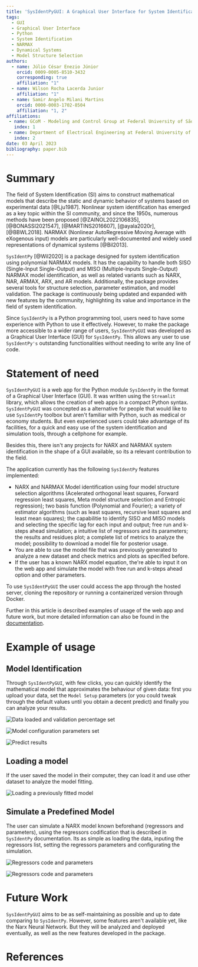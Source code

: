 ```yaml
---
title: 'SysIdentPyGUI: A Graphical User Interface for System Identification using NARMAX models'
tags:
  - GUI
  - Graphical User Interface
  - Python
  - System Identification
  - NARMAX
  - Dynamical Systems
  - Model Structure Selection
authors:
  - name: Júlio César Enezio Júnior
    orcid: 0009-0005-8510-3432
    corresponding: true
    affiliation: "1" 
  - name: Wilson Rocha Lacerda Junior
    affiliation: "1" 
  - name: Samir Angelo Milani Martins
    orcid: 0000-0003-1702-8504
    affiliation: "1, 2"
affiliations:
 - name: GCoM - Modeling and Control Group at Federal University of São João del-Rei, Brazil
   index: 1
 - name: Department of Electrical Engineering at Federal University of São João del-Rei, Brazil
   index: 2
date: 03 April 2023
bibliography: paper.bib
---
```


# Summary

The field of System Identification (SI) aims to construct 
mathematical models that describe the static and dynamic behavior 
of systems based on experimental data [@Lju1987]. Nonlinear 
system identification has emerged as a key topic within the SI 
community, and since the 1950s, numerous methods have been 
proposed [@ZAINOL2022106835], [@BONASSI2021547], [@MARTINS2016607], 
[@ayala2020r], [@BBWL2018]. NARMAX (Nonlinear AutoRegressive Moving 
Average with eXogenous input) models are particularly 
well-documented and widely used representations of dynamical 
systems [@Bil2013].

`SysIdentPy` [@Wil2020] is a package designed for system 
identification using polynomial NARMAX models. It has the 
capability to handle both SISO (Single-Input Single-Output) 
and MISO (Multiple-Inputs Single-Output) NARMAX model 
identification, as well as related variants such as 
NARX, NAR, ARMAX, ARX, and AR models. Additionally, 
the package provides several tools for structure selection, 
parameter estimation, and model validation. The package is 
continuously being updated and expanded with new features 
by the community, highlighting its value and importance 
in the field of system identification.

Since `SysIdentPy` is a Python programming tool, users need 
to have some experience with Python to use it effectively. 
However, to make the package more accessible to a wider range 
of users, `SysIdentPyGUI` was developed as a Graphical User 
Interface (GUI) for `SysIdentPy`. This allows any user to use 
`SysIdentPy's` outstanding functionalities without 
needing to write any line of code.

# Statement of need

`SysIdentPyGUI` is a web app for the Python module `SysIdentPy` in the format of a Graphical User Interface (GUI). It was written using the `Streamlit` library, which allows the creation of web apps in a compact Python syntax. `SysIdentPyGUI` was concepted as a alternative for people that would like to use `SysIdentPy` toolbox but aren't familiar with Python, such as medical or economy students. But even experienced users could take advantage of its facilities, for a quick and easy use of the system identification and simulation tools, through a cellphone for example. 

Besides this, there isn't any projects for NARX and NARMAX system identification in the shape of a GUI available, so its a relevant contribution to the field.

The application currently has the following `SysIdentPy` features implemented:

- NARX and NARMAX Model identification using four model structure selection algorithms (Acelerated orthogonal least squares, Forward regression least squares, Meta model structure selection and Entropic regression); two basis function (Polynomial and Fourier); a variety of estimator algorithms (such as least squares, recursive least squares and least mean squares); the capabilitie to identify SISO and MISO models and selecting the specific lag for each input and output; free run and k-steps ahead simulation; a intuitive list of regressors and its parameters; the results and residues plot; a complete list of metrics to analyze the model; possibility to download a model file for posterior usage.
- You are able to use the model file that was previously generated to analyze a new dataset and check metrics and plots as specified before.
- If the user has a known NARX model equation, the're able to input it on the web app and simulate the model with free run and k-steps ahead option and other parameters.

To use `SysIdentPyGUI` the user could access the app through the hosted server, cloning the repository or running a containerized version through Docker.

Further in this article is described examples of usage of the web app and future work, but more detailed information can also be found in the [documentation](https://jceneziojr.github.io/sysidentpygui/).

# Example of usage

## Model Identification

Through `SysIdentPyGUI`, with few clicks, you can quickly identify the mathematical model that approximates the behaviour of given data: first you upload your data, set the `Model Setup` parameters (or you could tweak through the default values until you obtain a decent predict) and finally you can analyze your results.

![Data loaded and validation percentage set](../paper/images/1.png)

![Model configuration parameters set](../paper/images/2.png)

![Predict results](../paper/images/3.png)

## Loading a model

If the user saved the model in their computer, they can load it and use other dataset to analyze the model fitting.

![Loading a previously fitted model](../paper/images/4.png)

## Simulate a Predefined Model

The user can simulate a NARX model known beforehand (regressors and parameters), using the regressors codification that is described in `SysIdentPy` documentation. Its as simple as loading the data, inputing the regressors list, setting the regressors parameters and configurating the simulation.

![Regressors code and parameters](../paper/images/5.png)

![Regressors code and parameters](../paper/images/6.png)

# Future Work

`SysIdentPyGUI` aims to be as self-maintaining as possible and up to date comparing to `SysIdentPy`. However, some features aren't available yet, like the Narx Neural Network. But they will be analyzed and deployed eventually, as well as the new features developed in the package.

# References